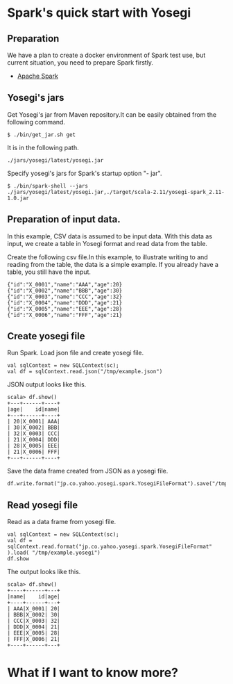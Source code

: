 <!---
  Licensed under the Apache License, Version 2.0 (the "License");
  you may not use this file except in compliance with the License.
  You may obtain a copy of the License at

   http://www.apache.org/licenses/LICENSE-2.0

  Unless required by applicable law or agreed to in writing, software
  distributed under the License is distributed on an "AS IS" BASIS,
  WITHOUT WARRANTIES OR CONDITIONS OF ANY KIND, either express or implied.
  See the License for the specific language governing permissions and
  limitations under the License. See accompanying LICENSE file.
-->

# Spark's quick start with Yosegi

## Preparation
We have a plan to create a docker environment of Spark test use, but current situation, you need to prepare Spark firstly.

- [Apache Spark](https://spark.apache.org/)

## Yosegi's jars
Get Yosegi's jar from Maven repository.It can be easily obtained from the following command.

	$ ./bin/get_jar.sh get

It is in the following path.
```
./jars/yosegi/latest/yosegi.jar
```

Specify yosegi's jars for Spark's startup option "- jar".
```
$ ./bin/spark-shell --jars ./jars/yosegi/latest/yosegi.jar,./target/scala-2.11/yosegi-spark_2.11-1.0.jar
```

## Preparation of input data.
In this example, CSV data is assumed to be input data.
With this data as input, we create a table in Yosegi format and read data from the table.

Create the following csv file.In this example, to illustrate writing to and reading from the table, the data is a simple example.
If you already have a table, you still have the input.

```
{"id":"X_0001","name":"AAA","age":20}
{"id":"X_0002","name":"BBB","age":30}
{"id":"X_0003","name":"CCC","age":32}
{"id":"X_0004","name":"DDD","age":21}
{"id":"X_0005","name":"EEE","age":28}
{"id":"X_0006","name":"FFF","age":21}
```

## Create yosegi file

Run Spark.
Load json file and create yosegi file.

```
val sqlContext = new SQLContext(sc);
val df = sqlContext.read.json("/tmp/example.json")
```

JSON output looks like this.

```
scala> df.show()
+---+------+----+
|age|    id|name|
+---+------+----+
| 20|X_0001| AAA|
| 30|X_0002| BBB|
| 32|X_0003| CCC|
| 21|X_0004| DDD|
| 28|X_0005| EEE|
| 21|X_0006| FFF|
+---+------+----+
```

Save the data frame created from JSON as a yosegi file.

```
df.write.format("jp.co.yahoo.yosegi.spark.YosegiFileFormat").save("/tmp/example.yosegi")
```

## Read yosegi file

Read as a data frame from yosegi file.

```
val sqlContext = new SQLContext(sc);
val df = sqlContext.read.format("jp.co.yahoo.yosegi.spark.YosegiFileFormat" ).load( "/tmp/example.yosegi")
df.show
```

The output looks like this.

```
scala> df.show()
+----+------+---+
|name|    id|age|
+----+------+---+
| AAA|X_0001| 20|
| BBB|X_0002| 30|
| CCC|X_0003| 32|
| DDD|X_0004| 21|
| EEE|X_0005| 28|
| FFF|X_0006| 21|
+----+------+---+
```

# What if I want to know more?
